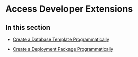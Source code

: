 
# Access Developer Extensions

## In this section


-  [Create a Database Template Programmatically](fe4a1f39-a51b-b083-3673-095e5c6684e5.md)
    
-  [Create a Deployment Package Programmatically](4eb23608-e976-49a8-3f0e-f3537b948bfd.md)
    

